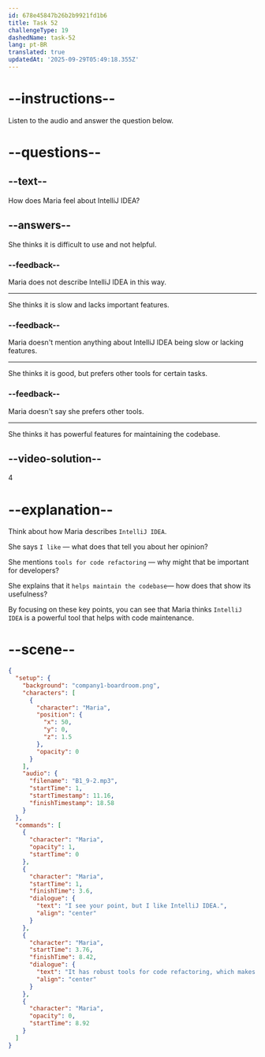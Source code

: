 ```yaml
---
id: 678e45847b26b2b9921fd1b6
title: Task 52
challengeType: 19
dashedName: task-52
lang: pt-BR
translated: true
updatedAt: '2025-09-29T05:49:18.355Z'
---
```


<!-- (audio) Maria: I see your point, but I like IntelliJ IDEA. It has robust tools for code refactoring, which makes it easier for the team to maintain the codebase. -->

# --instructions--

Listen to the audio and answer the question below.

# --questions--

## --text--

How does Maria feel about IntelliJ IDEA?

## --answers--

She thinks it is difficult to use and not helpful.

### --feedback--

Maria does not describe IntelliJ IDEA in this way.

---

She thinks it is slow and lacks important features.

### --feedback--

Maria doesn't mention anything about IntelliJ IDEA being slow or lacking features.

---

She thinks it is good, but prefers other tools for certain tasks.

### --feedback--

Maria doesn't say she prefers other tools.

---

She thinks it has powerful features for maintaining the codebase.

## --video-solution--

4

# --explanation--

Think about how Maria describes `IntelliJ IDEA`.  

She says `I like` — what does that tell you about her opinion?  

She mentions `tools for code refactoring` — why might that be important for developers?

She explains that it `helps maintain the codebase`— how does that show its usefulness?  

By focusing on these key points, you can see that Maria thinks `IntelliJ IDEA` is a powerful tool that helps with code maintenance.

# --scene--

```json
{
  "setup": {
    "background": "company1-boardroom.png",
    "characters": [
      {
        "character": "Maria",
        "position": {
          "x": 50,
          "y": 0,
          "z": 1.5
        },
        "opacity": 0
      }
    ],
    "audio": {
      "filename": "B1_9-2.mp3",
      "startTime": 1,
      "startTimestamp": 11.16,
      "finishTimestamp": 18.58
    }
  },
  "commands": [
    {
      "character": "Maria",
      "opacity": 1,
      "startTime": 0
    },
    {
      "character": "Maria",
      "startTime": 1,
      "finishTime": 3.6,
      "dialogue": {
        "text": "I see your point, but I like IntelliJ IDEA.",
        "align": "center"
      }
    },
    {
      "character": "Maria",
      "startTime": 3.76,
      "finishTime": 8.42,
      "dialogue": {
        "text": "It has robust tools for code refactoring, which makes it easier for the team to maintain the code base.",
        "align": "center"
      }
    },
    {
      "character": "Maria",
      "opacity": 0,
      "startTime": 8.92
    }
  ]
}
```
